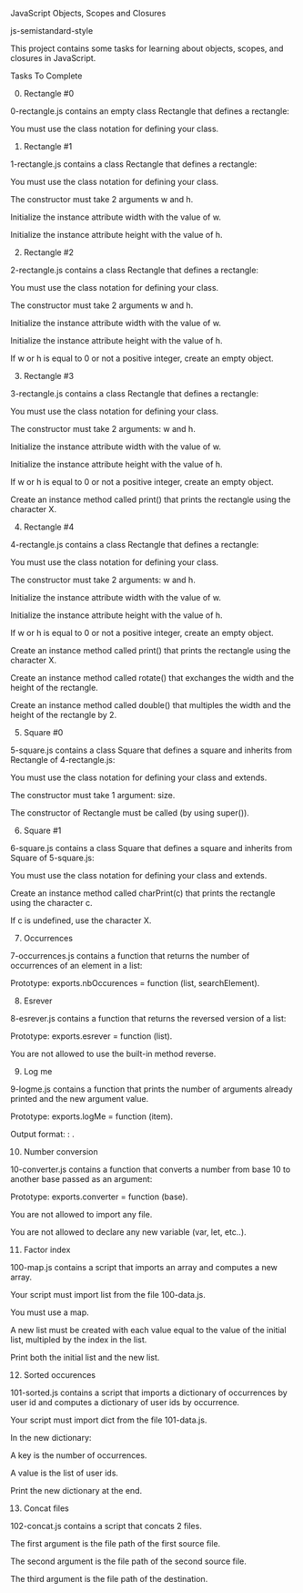 JavaScript Objects, Scopes and Closures

js-semistandard-style



This project contains some tasks for learning about objects, scopes, and closures in JavaScript.



Tasks To Complete

 0. Rectangle #0

0-rectangle.js contains an empty class Rectangle that defines a rectangle:



You must use the class notation for defining your class.

 1. Rectangle #1

1-rectangle.js contains a class Rectangle that defines a rectangle:



You must use the class notation for defining your class.

The constructor must take 2 arguments w and h.

Initialize the instance attribute width with the value of w.

Initialize the instance attribute height with the value of h.

 2. Rectangle #2

2-rectangle.js contains a class Rectangle that defines a rectangle:



You must use the class notation for defining your class.

The constructor must take 2 arguments w and h.

Initialize the instance attribute width with the value of w.

Initialize the instance attribute height with the value of h.

If w or h is equal to 0 or not a positive integer, create an empty object.

 3. Rectangle #3

3-rectangle.js contains a class Rectangle that defines a rectangle:



You must use the class notation for defining your class.

The constructor must take 2 arguments: w and h.

Initialize the instance attribute width with the value of w.

Initialize the instance attribute height with the value of h.

If w or h is equal to 0 or not a positive integer, create an empty object.

Create an instance method called print() that prints the rectangle using the character X.



 4. Rectangle #4

4-rectangle.js contains a class Rectangle that defines a rectangle:



You must use the class notation for defining your class.

The constructor must take 2 arguments: w and h.

Initialize the instance attribute width with the value of w.

Initialize the instance attribute height with the value of h.

If w or h is equal to 0 or not a positive integer, create an empty object.

Create an instance method called print() that prints the rectangle using the character X.

Create an instance method called rotate() that exchanges the width and the height of the rectangle.

Create an instance method called double() that multiples the width and the height of the rectangle by 2.

 5. Square #0

5-square.js contains a class Square that defines a square and inherits from Rectangle of 4-rectangle.js:



You must use the class notation for defining your class and extends.

The constructor must take 1 argument: size.

The constructor of Rectangle must be called (by using super()).

 6. Square #1

6-square.js contains a class Square that defines a square and inherits from Square of 5-square.js:



You must use the class notation for defining your class and extends.

Create an instance method called charPrint(c) that prints the rectangle using the character c.

If c is undefined, use the character X.

 7. Occurrences

7-occurrences.js contains a function that returns the number of occurrences of an element in a list:



Prototype: exports.nbOccurences = function (list, searchElement).

 8. Esrever

8-esrever.js contains a function that returns the reversed version of a list:



Prototype: exports.esrever = function (list).

You are not allowed to use the built-in method reverse.

 9. Log me

9-logme.js contains a function that prints the number of arguments already printed and the new argument value.



Prototype: exports.logMe = function (item).

Output format: <number arguments already printed>: <current argument value>.

 10. Number conversion

10-converter.js contains a function that converts a number from base 10 to another base passed as an argument:



Prototype: exports.converter = function (base).

You are not allowed to import any file.

You are not allowed to declare any new variable (var, let, etc..).

 11. Factor index

100-map.js contains a script that imports an array and computes a new array.



Your script must import list from the file 100-data.js.

You must use a map.

A new list must be created with each value equal to the value of the initial list, multipled by the index in the list.

Print both the initial list and the new list.

 12. Sorted occurences

101-sorted.js contains a script that imports a dictionary of occurrences by user id and computes a dictionary of user ids by occurrence.



Your script must import dict from the file 101-data.js.

In the new dictionary:

A key is the number of occurrences.

A value is the list of user ids.

Print the new dictionary at the end.

 13. Concat files

102-concat.js contains a script that concats 2 files.



The first argument is the file path of the first source file.

The second argument is the file path of the second source file.

The third argument is the file path of the destination.
